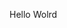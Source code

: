 Hello Wolrd




































































































































































































































































































































































































































































































































































































































































































































































































































































































































































































































































































































































































































































































































































































































































































































































































































































































































































































































































































































